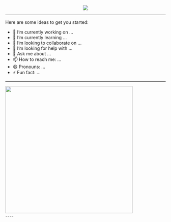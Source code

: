 <div align="center"><img src="https://miro.medium.com/max/2400/1*OohqW5DGh9CQS4hLY5FXzA.png"/></div>


----
Here are some ideas to get you started:

- 🔭 I’m currently working on ...
- 🌱 I’m currently learning ...
- 👯 I’m looking to collaborate on ...
- 🤔 I’m looking for help with ...
- 💬 Ask me about ...
- 📫 How to reach me: ...
- 😄 Pronouns: ...
- ⚡ Fun fact: ...

----
<div>
  <img width="400px" src="https://github-readme-stats.vercel.app/api/?username=DreydenGys&show_icons=true&title_color=fff&icon_color=79ff97&text_color=9f9f9f&bg_color=151515"/>
 </div>
----
 
